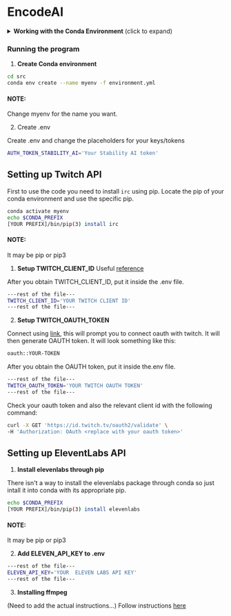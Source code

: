 # EncodeAI

<details>
<summary><b>Working with the Conda Environment</b> (click to expand)</summary>
<br>

## Setting Up the Conda Environment`

This project uses a conda environment to manage dependencies. To set up the environment on your local machine, follow these steps:

1. **Install Miniconda or Anaconda**:

   If you haven't already, install Miniconda or Anaconda on your machine. Visit [Miniconda](https://docs.conda.io/en/latest/miniconda.html) or [Anaconda](https://www.anaconda.com/products/individual) for installation instructions.

2. **Create the Environment**:

   Navigate to the project directory and run the following command to create a conda environment from the `environment.yml` file:

```bash
conda env --name myenv create -f environment.yml
```

3. **Activate the Environment**:

    Once the environment is created, you can activate it using:

```bash
conda activate myenv
```

Replace `myenv` with the name of the environment specified in the `environment.yml` file.

## Working with the Conda Environment

### Installing Additional Packages

If you need to install additional packages, make sure to activate the environment and use:

```bash
conda install package-name
```

Or, if the package is only available via pip (still check installation guide for the specific package):

```bash
pip install package-name
```

There may be other ways to install a package for example using `conda-forge`  ( `conda install package -c conda-forge` ) so always look for instructions online.

### Updating the Environment

If you've added new packages or made other changes to the environment that you want to share with the team, you can update the `environment.yml` file by running:

```bash
conda env export --from-history > environment.yml
```

**Note:** The yml file contains `prefix` field which relates to the path of the environment **locally**, conda however, doesn't care and besides manually deleting the line there doens't seem to be a way to avoid creating that line when exporting.

**Note:** Use the `--from-history` flag to only include packages you've explicitly installed, avoiding platform-specific packages in the environment file.

### Sharing Changes

After updating the `environment.yml` file, commit and push the changes to the GitHub repository so the team members can update their environments by running:

```bash
conda env update --file environment.yml --prune
```

The `--prune` option removes any dependencies that are no longer needed from the environment.

### Adding conda environment to JupyterLab

To make your conda environment visible to JupyterLab you need to add your environment by creating a kernel spec:

```bash
python -m ipykernel install --user --name YourEnvironmentName --display-name "Display Name"
```

### Running JupyterLab

1. Intall JupyterLab:

```bash
pip3 install jupyter
```

2. Navigate to the notebooks directory:

```bash
cd notebooks
```

3. Run JupyterLab

```bash
jupyter lab
```

</details>

### Running the program

1. **Create Conda environment**

```bash
cd src
conda env create --name myenv -f environment.yml
```

#### NOTE: 

Change myenv for the name you want.

2. Create .env

Create .env and change the placeholders for your keys/tokens

```bash
AUTH_TOKEN_STABILITY_AI='Your Stability AI token'
```


## Setting up Twitch API 

First to use the code you need to install `irc` using pip. Locate the pip of your conda environment and use the specific pip.

```bash
conda activate myenv
echo $CONDA_PREFIX
[YOUR PREFIX]/bin/pip(3) install irc
```
#### NOTE: 
It may be pip or pip3

1. **Setup TWITCH_CLIENT_ID**
Useful [reference](https://dev.twitch.tv/docs/authentication/register-app/)

After you obtain TWITCH_CLIENT_ID, put it inside the .env file.

```bash
---rest of the file---
TWITCH_CLIENT_ID='YOUR TWITCH CLIENT ID'
---rest of the file---
```

2. **Setup TWITCH_OAUTH_TOKEN**

Connect using [link](https://twitchapps.com/tmi/), this will prompt you to connect oauth with twitch. It will then generate OAUTH token. It will look something like this:

```bash
oauth::YOUR-TOKEN
```

After you obtain the OAUTH token, put it inside the.env file.

```bash
---rest of the file---
TWITCH_OAUTH_TOKEN='YOUR TWITCH OAUTH TOKEN'
---rest of the file---
```

Check your oauth token and also the relevant client id with the following command:

```bash
curl -X GET 'https://id.twitch.tv/oauth2/validate' \
-H 'Authorization: OAuth <replace with your oauth token>'
```

## Setting up EleventLabs API

1. **Install elevenlabs through pip**

There isn't a way to install the elevenlabs package through conda so just intall it into conda with its appropriate pip.

```bash
echo $CONDA_PREFIX
[YOUR PREFIX]/bin/pip(3) install elevenlabs
```

#### NOTE: 
It may be pip or pip3

2. **Add ELEVEN_API_KEY to .env**

```bash
---rest of the file---
ELEVEN_API_KEY='YOUR  ELEVEN LABS API KEY'
---rest of the file---
```

3. **Installing ffmpeg**

(Need to add the actual instructions...)
Follow instructions [here]()